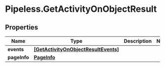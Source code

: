 # Pipeless.GetActivityOnObjectResult

## Properties

Name | Type | Description | Notes
------------ | ------------- | ------------- | -------------
**events** | [**[GetActivityOnObjectResultEvents]**](GetActivityOnObjectResultEvents.md) |  | 
**pageInfo** | [**PageInfo**](PageInfo.md) |  | 


